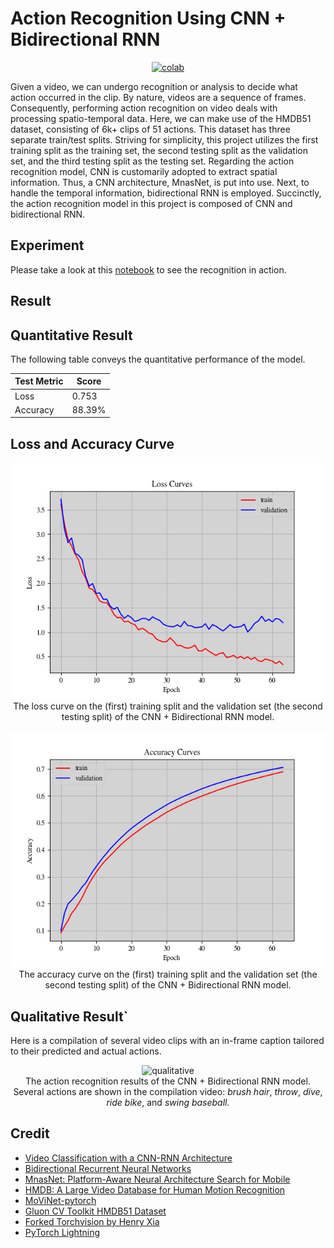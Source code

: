 # Action Recognition Using CNN + Bidirectional RNN


<div align="center">
    <a href="https://colab.research.google.com/github/reshalfahsi/action-recognition/blob/master/Action_Recognition.ipynb"><img src="https://colab.research.google.com/assets/colab-badge.svg" alt="colab"></a>
    <br />
</div>


Given a video, we can undergo recognition or analysis to decide what action occurred in the clip. By nature, videos are a sequence of frames. Consequently, performing action recognition on video deals with processing spatio-temporal data. Here, we can make use of the HMDB51 dataset, consisting of 6k+ clips of 51 actions. This dataset has three separate train/test splits. Striving for simplicity, this project utilizes the first training split as the training set, the second testing split as the validation set, and the third testing split as the testing set. Regarding the action recognition model, CNN is customarily adopted to extract spatial information. Thus, a CNN architecture, MnasNet, is put into use. Next, to handle the temporal information, bidirectional RNN is employed. Succinctly, the action recognition model in this project is composed of CNN and bidirectional RNN.


## Experiment

Please take a look at this [notebook](https://github.com/reshalfahsi/action-recognition/blob/master/Action_Recognition.ipynb) to see the recognition in action.


## Result

## Quantitative Result

The following table conveys the quantitative performance of the model.

Test Metric  | Score
------------ | -------------
Loss         | 0.753
Accuracy     | 88.39%


## Loss and Accuracy Curve

<p align="center"> <img src="https://github.com/reshalfahsi/action-recognition/blob/master/assets/loss_curve.png" alt="loss_curve" > <br /> The loss curve on the (first) training split and the validation set (the second testing split) of the CNN + Bidirectional RNN model. </p>

<p align="center"> <img src="https://github.com/reshalfahsi/action-recognition/blob/master/assets/acc_curve.png" alt="acc_curve" > <br /> The accuracy curve on the (first) training split and the validation set (the second testing split) of the CNN + Bidirectional RNN model. </p>


## Qualitative Result`

Here is a compilation of several video clips with an in-frame caption tailored to their predicted and actual actions.

<p align="center"> <img src="https://github.com/reshalfahsi/action-recognition/blob/master/assets/result.gif" alt="qualitative" > <br /> The action recognition results of the CNN + Bidirectional RNN model. Several actions are shown in the compilation video: <i>brush hair</i>, <i>throw</i>, <i>dive</i>, <i>ride bike</i>, and <i>swing baseball.</i> </p>


## Credit

- [Video Classification with a CNN-RNN Architecture](https://keras.io/examples/vision/video_classification/)
- [Bidirectional Recurrent Neural Networks](https://ieeexplore.ieee.org/document/650093)
- [MnasNet: Platform-Aware Neural Architecture Search for Mobile](https://arxiv.org/pdf/1807.11626.pdf)
- [HMDB: A Large Video Database for Human Motion Recognition](https://serre-lab.clps.brown.edu/wp-content/uploads/2012/08/Kuehne_etal_iccv11.pdf)
- [MoViNet-pytorch](https://github.com/Atze00/MoViNet-pytorch)
- [Gluon CV Toolkit HMDB51 Dataset](https://github.com/dmlc/gluon-cv/blob/master/gluoncv/data/hmdb51/classification.py)
- [Forked Torchvision by Henry Xia](https://github.com/ehnryx/vision/tree/be6f398c0612c245b0019a286a99f80aca81de7d/torchvision/transforms)
- [PyTorch Lightning](https://lightning.ai/docs/pytorch/latest/)
